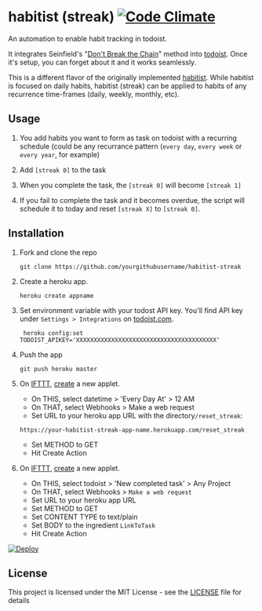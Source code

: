# habitist (streak)  [![Code Climate](https://codeclimate.com/github/briankaemingk/habitist-streak/badges/gpa.svg)](https://codeclimate.com/github/briankaemingk/habitist-streak)
An automation to enable habit tracking in todoist. 

It integrates Seinfield's "[Don't Break the Chain](https://lifehacker.com/281626/jerry-seinfelds-productivity-secret)" method into [todoist](http://todoist.com/). Once it's setup, you can forget about it and it works seamlessly.

This is a different flavor of the originally implemented [habitist](https://github.com/amitness/habitist). While habitist is focused on daily habits, habitist (streak) can be applied to habits of any recurrence time-frames (daily, weekly, monthly, etc).

## Usage

1. You add habits you want to form as task on todoist with a recurring schedule (could be any recurrance pattern (`every day`, `every week` or `every year`, for example)

2. Add `[streak 0]` to the task

3. When you complete the task, the `[streak 0]` will become `[streak 1]`

4. If you fail to complete the task and it becomes overdue, the script will schedule it to today and reset `[streak X]` to `[streak 0]`.

## Installation
1. Fork and clone the repo
    ```
    git clone https://github.com/yourgithubusername/habitist-streak
    ```
2. Create a heroku app.
    ```
    heroku create appname
    ```
3. Set environment variable with your todost API key. You'll find API key under `Settings > Integrations` on [todoist.com](https://todoist.com).
    ```
     heroku config:set TODOIST_APIKEY='XXXXXXXXXXXXXXXXXXXXXXXXXXXXXXXXXXXXXXXX'
    ``` 

4. Push the app
    ```
    git push heroku master
    ```
 
5. On [IFTTT](http://ifttt.com/), [create](https://ifttt.com/create) a new applet. 
    - On THIS, select datetime > 'Every Day At' > 12 AM
    - On THAT, select Webhooks > Make a web request
    - Set URL to your heroku app URL with the directory`/reset_streak`:
    ```
    https://your-habitist-streak-app-name.herokuapp.com/reset_streak
    ```
    - Set METHOD to GET
    - Hit Create Action

6. On [IFTTT](http://ifttt.com/), [create](https://ifttt.com/create) a new applet.
    - On THIS, select todoist > 'New completed task' > Any Project 
    - On THAT, select Webhooks > `Make a web request`
    - Set URL to your heroku app URL
    - Set METHOD to GET
    - Set CONTENT TYPE to text/plain
    - Set BODY to the ingredient `LinkToTask`
    - Hit Create Action

[![Deploy](https://www.herokucdn.com/deploy/button.svg)](https://heroku.com/deploy)

## License

This project is licensed under the MIT License - see the [LICENSE](LICENSE) file for details
